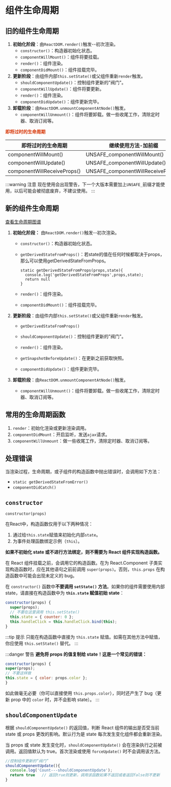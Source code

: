 
# 组件生命周期

## 旧的组件生命周期

1. **初始化阶段**：由`ReactDOM.render()`触发--初次渲染。
   - `constructor()`：构造器初始化状态。
   - `componentWillMount()`：组件将要挂载。
   - `render()`：组件渲染。
   - `componentDidMount()`：组件挂载完毕。
2. **更新阶段**：由组件内部`this.setState()`或父组件重新`render`触发。
   - `shouldComponentUpdate()`：控制组件更新的"阀门"。
   - `componentWillUpdate()`：组件将要更新。
   - `render()`：组件渲染。
   - `componentDidUpdate()`：组件更新完毕。
3. **卸载阶段**：由`ReactDOM.unmountComponentAtNode()`触发。
   - `componentWillUnmount()`：组件将要卸载。做一些收尾工作，清除定时器、取消订阅等。



**<font v-pre color="#d63200">即将过时的生命周期</font>**

| 即将过时的生命周期      | 继续使用方法-加前缀       |
| -------------------- | --------------------------- |
| componentWillMount() | UNSAFE_componentWillMount() |
| componentWillUpdate()| UNSAFE_componentWillUpdate()|
| componentWillReceiveProps() | UNSAFE_componentWillReceiveProps()|

:::warning 注意
  现在使用会出现警告，下一个大版本需要加上`UNSAFE_`前缀才能使用，以后可能会被彻底废弃，不建议使用。
:::


## 新的组件生命周期

[查看生命周期图谱](https://projects.wojtekmaj.pl/react-lifecycle-methods-diagram/)

1. **初始化阶段：** 由`ReactDOM.render()`触发--初次渲染。

   - `constructor()`：构造器初始化状态。

   - `getDerivedStateFromProps()`：若state的值在任何时候都取决于props，那么可以使用getDerivedStateFromProps。

     ```react
     static getDerivedStateFromProps(props,state){
       console.log('getDerivedStateFromProps',props,state);
       return null
     }
     ```

   - `render()`：组件渲染。

   - `componentDidMount()`：组件挂载完毕。

2. **更新阶段**：由组件内部`this.setState()`或父组件重新`render`触发。

   - `getDerivedStateFromProps()`

   - `shouldComponentUpdate()`：控制组件更新的"阀门"。
   - `render()`：组件渲染。
   - `getSnapshotBeforeUpdate()`：在更新之前获取快照。
   - `componentDidUpdate()`：组件更新完毕。

3. **卸载阶段**：由`ReactDOM.unmountComponentAtNode()`触发。

   - `componentWillUnmount()`：组件将要卸载。做一些收尾工作，清除定时器、取消订阅等。



## 常用的生命周期函数

1. `render`：初始化渲染或更新渲染调用。
2. `componentDidMount`：开启监听，发送`ajax`请求。
3. `componentWillUnmount`：做一些收尾工作，清除定时器、取消订阅等。



## 处理错误

当渲染过程，生命周期，或子组件的构造函数中抛出错误时，会调用如下方法：

- `static getDerivedStateFromError()`
- `componentDidCatch()`



## `constructor`

```react
constructor(props)
```



在React中，构造函数仅用于以下两种情况：

1. 通过给`this.state`赋值来初始化内部`state`。
2. 为事件处理函数绑定示例（`this`）。



**如果不初始化 state 或不进行方法绑定，则不需要为 React 组件实现构造函数。**

在 React 组件挂载之前，会调用它的构造函数。在为 React.Component 子类实现构造函数时，应在其他语句之前前调用 `super(props)`。否则，`this.props` 在构造函数中可能会出现未定义的 bug。



在 `constructor()` 函数中**不要调用 `setState()` 方法**。如果你的组件需要使用内部 state，请直接在构造函数中为 **`this.state` 赋值初始 state**：

```js
constructor(props) {
  super(props);
  // 不要在这里调用 this.setState()
  this.state = { counter: 0 };
  this.handleClick = this.handleClick.bind(this);
}
```


:::tip 提示
  只能在构造函数中直接为 `this.state` 赋值。如需在其他方法中赋值，你应使用 `this.setState()` 替代。
:::

:::danger 警告
  **避免将 props 的值复制给 state！这是一个常见的错误：**
  ```js
  constructor(props) {
  super(props);
  // 不要这样做
  this.state = { color: props.color };
  }
  ```
  如此做毫无必要（你可以直接使用 `this.props.color`），同时还产生了 bug（更新 prop 中的 `color` 时，并不会影响 state）。
:::



## `shouldComponentUpdate`

根据 `shouldComponentUpdate()` 的返回值，判断 React 组件的输出是否受当前 state 或 props 更改的影响。默认行为是 state 每次发生变化组件都会重新渲染。



当 props 或 state 发生变化时，`shouldComponentUpdate()` 会在渲染执行之前被调用。返回值默认为 true。首次渲染或使用 `forceUpdate()` 时不会调用该方法。



```js
//控制组件更新的“阀门”
shouldComponentUpdate(){
  console.log('Count---shouldComponentUpdate');
  return true	// 返回true则更新，调用该函数如果不返回或者返回false则不更新
}
```
